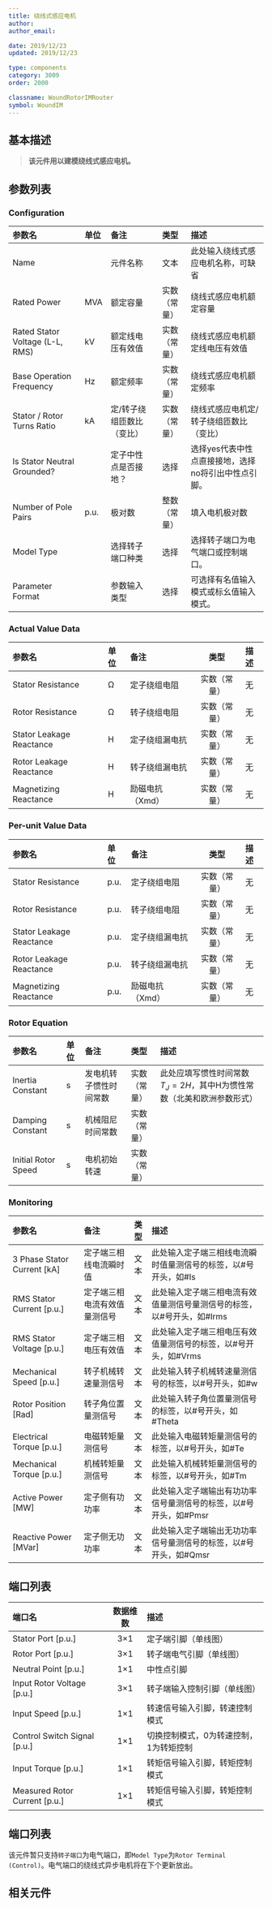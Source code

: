 ```yaml
---
title: 绕线式感应电机
author: 
author_email:

date: 2019/12/23
updated: 2019/12/23

type: components
category: 3009
order: 2000

classname: WoundRotorIMRouter
symbol: WoundIM
---
```

## 基本描述


> **该元件用以建模绕线式感应电机。**

## 参数列表
### Configuration
| 参数名 | 单位 | 备注 | 类型 | 描述 |
| :--- | :--- | :--- | :--: | :--- |
| Name |  | 元件名称 | 文本 | 此处输入绕线式感应电机名称，可缺省 |
| Rated Power | MVA | 额定容量 | 实数（常量） | 绕线式感应电机额定容量 |
| Rated Stator Voltage (L-L, RMS) | kV | 额定线电压有效值 | 实数（常量） | 绕线式感应电机额定线电压有效值 |
| Base Operation Frequency | Hz | 额定频率 | 实数（常量） | 绕线式感应电机额定频率 |
| Stator / Rotor Turns Ratio | kA | 定/转子绕组匝数比（变比） | 实数（常量） | 绕线式感应电机定/转子绕组匝数比（变比） |
| Is Stator Neutral Grounded? |  | 定子中性点是否接地？ | 选择 | 选择yes代表中性点直接接地，选择no将引出中性点引脚。 |
| Number of Pole Pairs | p.u. | 极对数 | 整数（常量） | 填入电机极对数 |
| Model Type |  | 选择转子端口种类 | 选择 | 选择转子端口为电气端口或控制端口。 |
| Parameter Format |  | 参数输入类型 | 选择 | 可选择有名值输入模式或标幺值输入模式。 |

### Actual Value Data
| 参数名 | 单位 | 备注 | 类型 | 描述 |
| :--- | :--- | :--- | :--: | :--- |
| Stator Resistance | Ω | 定子绕组电阻 | 实数（常量） | 无 |
| Rotor Resistance | Ω | 转子绕组电阻 | 实数（常量） | 无 |
| Stator Leakage Reactance | H | 定子绕组漏电抗 | 实数（常量） | 无 |
| Rotor Leakage Reactance | H | 转子绕组漏电抗 | 实数（常量） | 无 |
| Magnetizing Reactance | H | 励磁电抗（Xmd） | 实数（常量） | 无 |

### Per-unit Value Data
| 参数名 | 单位 | 备注 | 类型 | 描述 |
| :--- | :--- | :--- | :--: | :--- |
| Stator Resistance | p.u. | 定子绕组电阻 | 实数（常量） | 无 |
| Rotor Resistance | p.u. | 转子绕组电阻 | 实数（常量） | 无 |
| Stator Leakage Reactance | p.u. | 定子绕组漏电抗 | 实数（常量） | 无 |
| Rotor Leakage Reactance | p.u. | 转子绕组漏电抗 | 实数（常量） | 无 |
| Magnetizing Reactance | p.u. | 励磁电抗（Xmd） | 实数（常量） | 无 |

### Rotor Equation
| 参数名 | 单位 | 备注 | 类型 | 描述 |
| :--- | :--- | :--- | :--: | :--- |
| Inertia Constant | s | 发电机转子惯性时间常数 | 实数（常量） | 此处应填写惯性时间常数$T_J=2H$，其中H为惯性常数（北美和欧洲参数形式） |
| Damping Constant | s | 机械阻尼时间常数 | 实数（常量） |  |
| Initial Rotor Speed | s | 电机初始转速 | 实数（常量） |  |

### Monitoring
| 参数名 | 备注 | 类型 | 描述 |
| :--- | :--- | :--: | :--- |
| 3 Phase Stator Current \[kA\] | 定子端三相线电流瞬时值 | 文本 | 此处输入定子端三相线电流瞬时值量测信号的标签，以#号开头，如#Is |
| RMS Stator Current \[p.u.\] | 定子端三相电流有效值量测信号 | 文本 | 此处输入定子端三相电流有效值量测信号量测信号的标签，以#号开头，如#Irms |
| RMS Stator Voltage \[p.u.\] | 定子端三相电压有效值 | 文本 | 此处输入定子端三相电压有效值量测信号的标签，以#号开头，如#Vrms |
| Mechanical Speed \[p.u.\] | 转子机械转速量测信号 | 文本 | 此处输入转子机械转速量测信号的标签，以#号开头，如#w |
| Rotor Position \[Rad\] | 转子角位置量测信号 | 文本 | 此处输入转子角位置量测信号的标签，以#号开头，如#Theta |
| Electrical Torque \[p.u.\] | 电磁转矩量测信号 | 文本 | 此处输入电磁转矩量测信号的标签，以#号开头，如#Te |
| Mechanical Torque \[p.u.\] | 机械转矩量测信号 | 文本 | 此处输入机械转矩量测信号的标签，以#号开头，如#Tm |
| Active Power \[MW\] | 定子侧有功功率 | 文本 | 此处输入定子端输出有功功率信号量测信号的标签，以#号开头，如#Pmsr |
| Reactive Power \[MVar\] | 定子侧无功功率 | 文本 | 此处输入定子端输出无功功率信号量测信号的标签，以#号开头，如#Qmsr |


## 端口列表

| 端口名 | 数据维数 | 描述 |
| :--- | :--:  | :--- |
| Stator Port \[p.u.\] | 3×1 | 定子端引脚（单线图） |
| Rotor Port \[p.u.\] | 3×1 | 转子端电气引脚（单线图） |
| Neutral Point \[p.u.\] | 1×1 | 中性点引脚 |
| Input Rotor Voltage \[p.u.\] | 3×1 | 转子端输入控制引脚（单线图） |
| Input Speed \[p.u.\] | 1×1 | 转速信号输入引脚，转速控制模式 |
| Control Switch Signal \[p.u.\] | 1×1 | 切换控制模式，0为转速控制，1为转矩控制 |
| Input Torque \[p.u.\] | 1×1 | 转矩信号输入引脚，转矩控制模式 |
| Measured Rotor Current \[p.u.\] | 1×1 | 转矩信号输入引脚，转矩控制模式 |


## 端口列表
该元件暂只支持`转子端口`为电气端口，即`Model Type`为`Rotor Terminal (Control)`。电气端口的绕线式异步电机将在下个更新放出。

## 相关元件


